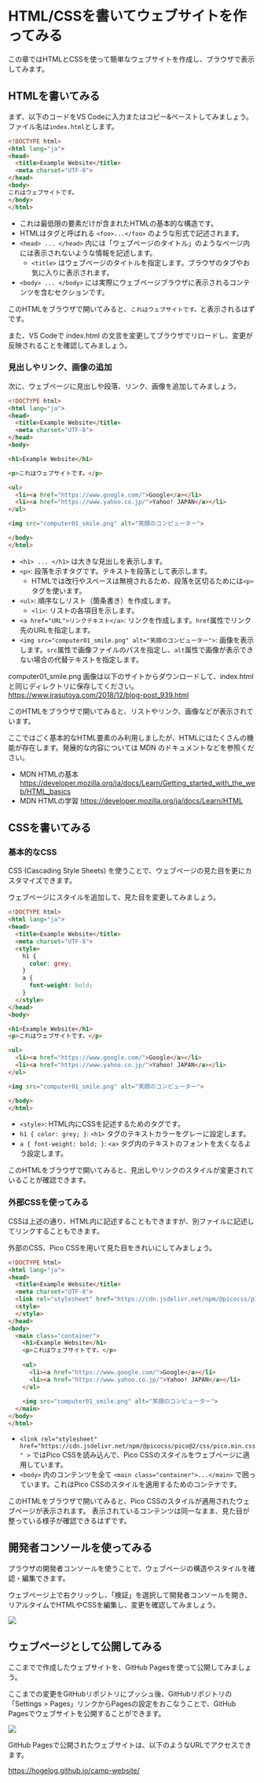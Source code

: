 # HTML/CSSを書いてウェブサイトを作ってみる
この章ではHTMLとCSSを使って簡単なウェブサイトを作成し、ブラウザで表示してみます。

## HTMLを書いてみる

まず、以下のコードをVS Codeに入力またはコピー&ペーストしてみましょう。ファイル名は`index.html`とします。

```html
<!DOCTYPE html>
<html lang="ja">
<head>
  <title>Example Website</title>
  <meta charset="UTF-8">
</head>
<body>
これはウェブサイトです。
</body>
</html>
```

- これは最低限の要素だけが含まれたHTMLの基本的な構造です。
- HTMLはタグと呼ばれる `<foo>...</foo>` のような形式で記述されます。
- `<head> ... </head>` 内には「ウェブページのタイトル」のようなページ内には表示されないような情報を記述します。
  - `<title>` はウェブページのタイトルを指定します。ブラウザのタブやお気に入りに表示されます。
- `<body> ... </body>` には実際にウェブページブラウザに表示されるコンテンツを含むセクションです。

このHTMLをブラウザで開いてみると、`これはウェブサイトです。`と表示されるはずです。

また、VS Codeで index.html の文言を変更してブラウザでリロードし、変更が反映されることを確認してみましょう。

### 見出しやリンク、画像の追加

次に、ウェブページに見出しや段落、リンク、画像を追加してみましょう。

```html
<!DOCTYPE html>
<html lang="ja">
<head>
  <title>Example Website</title>
  <meta charset="UTF-8">
</head>
<body>

<h1>Example Website</h1>

<p>これはウェブサイトです。</p>

<ul>
  <li><a href="https://www.google.com/">Google</a></li>
  <li><a href="https://www.yahoo.co.jp/">Yahoo! JAPAN</a></li>
</ul>

<img src="computer01_smile.png" alt="笑顔のコンピューター">

</body>
</html>
```

- `<h1> ... </h1>` は大きな見出しを表示します。
- `<p>`: 段落を示すタグです。テキストを段落として表示します。
  - HTMLでは改行やスペースは無視されるため、段落を区切るためには`<p>`タグを使います。
- `<ul>`: 順序なしリスト（箇条書き）を作成します。
  - `<li>`: リストの各項目を示します。
- `<a href="URL">リンクテキスト</a>`: リンクを作成します。`href`属性でリンク先のURLを指定します。
- `<img src="computer01_smile.png" alt="笑顔のコンピューター">`: 画像を表示します。`src`属性で画像ファイルのパスを指定し、`alt`属性で画像が表示できない場合の代替テキストを指定します。

computer01_smile.png 画像は以下のサイトからダウンロードして、index.html と同じディレクトリに保存してください。
https://www.irasutoya.com/2018/12/blog-post_939.html

このHTMLをブラウザで開いてみると、リストやリンク、画像などが表示されています。

ここではごく基本的なHTML要素のみ利用しましたが、HTMLにはたくさんの機能が存在します。発展的な内容については MDN のドキュメントなどを参照ください。

- MDN HTMLの基本 <https://developer.mozilla.org/ja/docs/Learn/Getting_started_with_the_web/HTML_basics>
- MDN HTMLの学習 <https://developer.mozilla.org/ja/docs/Learn/HTML>

## CSSを書いてみる

### 基本的なCSS
CSS (Cascading Style Sheets) を使うことで、ウェブページの見た目を更にカスタマイズできます。

ウェブページにスタイルを追加して、見た目を変更してみましょう。

```html
<!DOCTYPE html>
<html lang="ja">
<head>
  <title>Example Website</title>
  <meta charset="UTF-8">
  <style>
    h1 {
      color: grey;
    }
    a {
      font-weight: bold;
    }
  </style>
</head>
<body>

<h1>Example Website</h1>
<p>これはウェブサイトです。</p>

<ul>
  <li><a href="https://www.google.com/">Google</a></li>
  <li><a href="https://www.yahoo.co.jp/">Yahoo! JAPAN</a></li>
</ul>

<img src="computer01_smile.png" alt="笑顔のコンピューター">

</body>
</html>
```

- `<style>`: HTML内にCSSを記述するためのタグです。
- `h1 { color: grey; }`: `<h1>` タグのテキストカラーをグレーに設定します。
- `a { font-weight: bold; }`: `<a>` タグ内のテキストのフォントを太くなるよう設定します。

このHTMLをブラウザで開いてみると、見出しやリンクのスタイルが変更されていることが確認できます。

### 外部CSSを使ってみる
CSSは上述の通り、HTML内に記述することもできますが、別ファイルに記述してリンクすることもできます。

外部のCSS、Pico CSSを用いて見た目をきれいにしてみましょう。

```html
<!DOCTYPE html>
<html lang="ja">
<head>
  <title>Example Website</title>
  <meta charset="UTF-8">
  <link rel="stylesheet" href="https://cdn.jsdelivr.net/npm/@picocss/pico@2/css/pico.min.css" >
  <style>
  </style>
</head>
<body>
  <main class="container">
    <h1>Example Website</h1>
    <p>これはウェブサイトです。</p>
    
    <ul>
      <li><a href="https://www.google.com/">Google</a></li>
      <li><a href="https://www.yahoo.co.jp/">Yahoo! JAPAN</a></li>
    </ul>
    
    <img src="computer01_smile.png" alt="笑顔のコンピューター">
  </main>
</body>
</html>
```

- `<link rel="stylesheet" href="https://cdn.jsdelivr.net/npm/@picocss/pico@2/css/pico.min.css" >` ではPico CSSを読み込んで、Pico CSSのスタイルをウェブページに適用しています。
- `<body>` 内のコンテンツを全て `<main class="container">...</main>` で囲っています。これはPico CSSのスタイルを適用するためのコンテナです。

このHTMLをブラウザで開いてみると、Pico CSSのスタイルが適用されたウェブページが表示されます。
表示されているコンテンツは同一なまま、見た目が整っている様子が確認できるはずです。

## 開発者コンソールを使ってみる

ブラウザの開発者コンソールを使うことで、ウェブページの構造やスタイルを確認・編集できます。

ウェブページ上で右クリックし、「検証」を選択して開発者コンソールを開き、リアルタイムでHTMLやCSSを編集し、変更を確認してみましょう。

![](images/02-website-developertool.png)


## ウェブページとして公開してみる

ここまでで作成したウェブサイトを、GitHub Pagesを使って公開してみましょう。

ここまでの変更をGitHubリポジトリにプッシュ後、GitHubリポジトリの「Settings > Pages」リンクからPagesの設定をおこなうことで、GitHub Pagesでウェブサイトを公開することができます。

![](images/02-github-pages.png)

GitHub Pagesで公開されたウェブサイトは、以下のようなURLでアクセスできます。

<https://hogelog.github.io/camp-website/>

